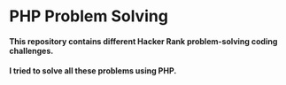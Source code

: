# PHP Problem Solving

#### This repository contains different Hacker Rank problem-solving coding challenges.

#### I tried to solve all these problems using PHP.

